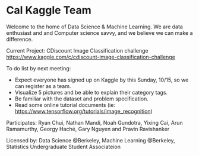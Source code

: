 # Cal Kaggle Team

Welcome to the home of Data Science & Machine Learning. We are data enthusiast and and Computer science savvy, and we believe we can make a difference.

Current Project: CDiscount Image Classification challenge  https://www.kaggle.com/c/cdiscount-image-classification-challenge

To do list by next meeting:
- Expect everyone has signed up on Kaggle by this Sunday, 10/15, so we can register as a team.
- Visualize 5 pictures and be able to explain their category tags.
- Be familiar with the dataset and problem specification.
- Read some online tutorial documents (ie: https://www.tensorflow.org/tutorials/image_recognition) 

Participates: Ryan Chui, Nathan Mandi, Noah Gundotra, Yixing Cai, Arun Ramamurthy, Georgy Haché, Gary Nguyen and Pravin Ravishanker

Licensed by: Data Science @Berkeley, Machine Learning @Berkeley, Statistics Undergraduate Student Associateion
 
